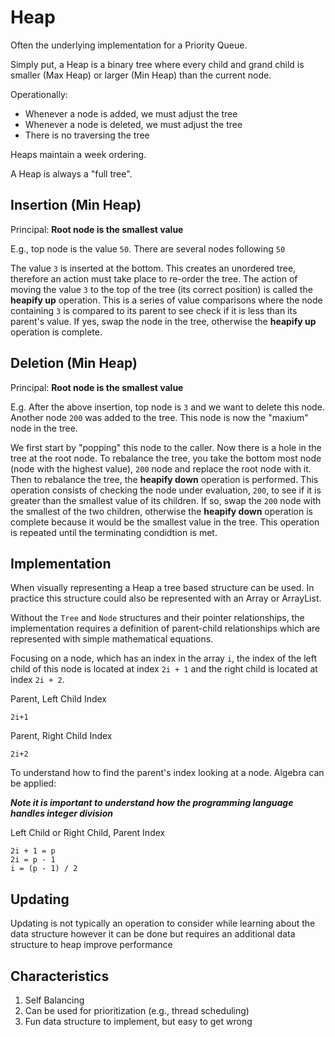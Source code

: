 # Heap

Often the underlying implementation for a Priority Queue.

Simply put, a Heap is a binary tree where every child and grand child is 
smaller (Max Heap) or larger (Min Heap) than the current node.

Operationally:

- Whenever a node is added, we must adjust the tree
- Whenever a node is deleted, we must adjust the tree
- There is no traversing the tree


Heaps maintain a week ordering.

A Heap is always a "full tree".

## Insertion (Min Heap)

Principal: **Root node is the smallest value**

E.g., top node is the value `50`. There are several nodes following `50`

The value `3` is inserted at the bottom. This creates an unordered tree,
therefore an action must take place to re-order the tree. The action of moving
the value `3` to the top of the tree (its correct position) is called the
**heapify up** operation. This is a series of value comparisons where the
node containing `3` is compared to its parent to see check if it is less than
its parent's value. If yes, swap the node in the tree, otherwise the
**heapify up** operation is complete.

## Deletion (Min Heap)

Principal: **Root node is the smallest value**

E.g. After the above insertion, top node is `3` and we want to delete this node.
Another node `200` was added to the tree. This node is now the "maxium" node
in the tree.

We first start by "popping" this node to the caller. Now there is a hole in
the tree at the root node. To rebalance the tree, you take the bottom most node
(node with the highest value), `200` node and replace the root node with it. 
Then to rebalance the tree, the **heapify down** operation is performed. This 
operation consists of checking the node under evaluation, `200`, to
see if it is greater than the smallest value of its children. If so, swap
the `200` node with the smallest of the two children, otherwise the
**heapify down** operation is complete because it would be the smallest value
in the tree. This operation is repeated until the terminating condidtion is met.

## Implementation

When visually representing a Heap a tree based structure can be used. In
practice this structure could also be represented with an Array or ArrayList.

Without the `Tree` and `Node` structures and their pointer relationships, the
implementation requires a definition of parent-child relationships which are
represented with simple mathematical equations. 

Focusing on a node, which has an index in the array `i`, the index of the left 
child of this node is located at index `2i + 1` and the right child is located 
at index `2i + 2`.

Parent, Left Child Index

```
2i+1
```

Parent, Right Child Index

```
2i+2
```

To understand how to find the parent's index looking at a node. Algebra can be
applied:

***Note it is important to understand how the programming language handles
integer division***

Left Child or Right Child, Parent Index

```
2i + 1 = p
2i = p - 1
i = (p - 1) / 2
```

## Updating

Updating is not typically an operation to consider while learning about the
data structure however it can be done but requires an additional
data structure to heap improve performance

## Characteristics

1. Self Balancing
2. Can be used for prioritization (e.g., thread scheduling)
3. Fun data structure to implement, but easy to get wrong
